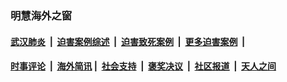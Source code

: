 
### 明慧海外之窗

####  [武汉肺炎](indexes/365.md?t=01251000) &nbsp;|&nbsp;  [迫害案例综述](indexes/328.md?t=01251000) &nbsp;|&nbsp; [迫害致死案例](indexes/277.md?t=01251000)  &nbsp;|&nbsp; [更多迫害案例](indexes/81.md?t=01251000)  &nbsp;|&nbsp; 
####  [时事评论](indexes/251.md?t=01251000) &nbsp;|&nbsp; [海外简讯](indexes/245.md?t=01251000)&nbsp;|&nbsp;  [社会支持](indexes/140.md?t=01251000) &nbsp;|&nbsp; [褒奖决议](indexes/282.md?t=01251000) &nbsp;|&nbsp; [社区报道](indexes/91.md?t=01251000)  &nbsp;|&nbsp; [天人之间](indexes/78.md?t=01251000) 

